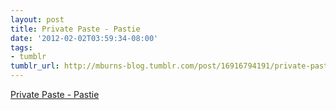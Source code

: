 ```yaml
---
layout: post
title: Private Paste - Pastie
date: '2012-02-02T03:59:34-08:00'
tags:
- tumblr
tumblr_url: http://mburns-blog.tumblr.com/post/16916794191/private-paste-pastie
---
```

<a href="http://pastie.org/private/f09q86u8aexa5lmcbkma">Private Paste - Pastie</a>

